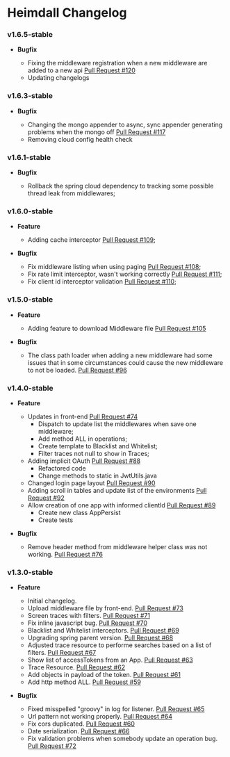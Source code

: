# Heimdall Changelog

### v1.6.5-stable 
* **Bugfix**

   * Fixing the middleware registration when a new middleware are added to a new api [Pull Request #120](https://github.com/getheimdall/heimdall/pull/120)
   * Updating changelogs

### v1.6.3-stable 
* **Bugfix**

    * Changing the mongo appender to async, sync appender generating problems when the mongo off [Pull Request #117](https://github.com/getheimdall/heimdall/pull/117)
    * Removing cloud config health check 

### v1.6.1-stable
* **Bugfix**
	
    * Rollback the spring cloud dependency to tracking some possible thread leak from middlewares;

### v1.6.0-stable

* **Feature**

    * Adding cache interceptor [Pull Request #109](https://github.com/getheimdall/heimdall/pull/109);
    
* **Bugfix**	

    * Fix middleware listing when using paging [Pull Request #108](https://github.com/getheimdall/heimdall/pull/108); 
    * Fix rate limit interceptor, wasn't working correctly [Pull Request #111](https://github.com/getheimdall/heimdall/pull/111);
    * Fix client id interceptor validation [Pull Request #110](https://github.com/getheimdall/heimdall/pull/110); 

### v1.5.0-stable

* **Feature**

    * Adding feature to download Middleware file [Pull Request #105](https://github.com/getheimdall/heimdall/pull/105)
    
* **Bugfix**

    * The class path loader when adding a new middleware had some issues that in some circumstances could cause the new middleware to not be loaded. [Pull Request #96](https://github.com/getheimdall/heimdall/pull/96)

### v1.4.0-stable

* **Feature**

    * Updates in front-end [Pull Request #74](https://github.com/getheimdall/heimdall/pull/74)
        * Dispatch to update list the middlewares when save one middleware;
        * Add method ALL in operations;
        * Create template to Blacklist and Whitelist;
        *  Filter traces not null to show in Traces;
    * Adding implicit OAuth [Pull Request #88](https://github.com/getheimdall/heimdall/pull/88)
        * Refactored code
        * Change methods to static in JwtUtils.java
    * Changed login page layout [Pull Request #90](https://github.com/getheimdall/heimdall/pull/90)
    * Adding scroll in tables and update list of the environments [Pull Request #92](https://github.com/getheimdall/heimdall/pull/92)
    * Allow creation of one app with informed clientId [Pull Request #89](https://github.com/getheimdall/heimdall/pull/89)
        * Create new class AppPersist
        * Create tests
    
* **Bugfix**

    * Remove header method from middleware helper class was not working. [Pull Request #76](https://github.com/getheimdall/heimdall/pull/76)

### v1.3.0-stable

* **Feature**

    * Initial changelog.
    * Upload middleware file by front-end. [Pull Request #73](https://github.com/getheimdall/heimdall/pull/73)
    * Screen traces with filters. [Pull Request #71](https://github.com/getheimdall/heimdall/pull/71)
    * Fix inline javascript  bug. [Pull Request #70](https://github.com/getheimdall/heimdall/pull/70)
    * Blacklist and Whitelist interceptors. [Pull Request #69](https://github.com/getheimdall/heimdall/pull/69)
    * Upgrading spring parent version. [Pull Request #68](https://github.com/getheimdall/heimdall/pull/68)
    * Adjusted trace resource to performe searches based on a list of filters. [Pull Request #67](https://github.com/getheimdall/heimdall/pull/67)
    * Show list of accessTokens from an App. [Pull Request #63](https://github.com/getheimdall/heimdall/pull/63)
    * Trace Resource. [Pull Request #62](https://github.com/getheimdall/heimdall/pull/62)
    * Add objects in payload of the token. [Pull Request #61](https://github.com/getheimdall/heimdall/pull/61)
    * Add http method ALL. [Pull Request #59](https://github.com/getheimdall/heimdall/pull/59)
    
* **Bugfix**

    * Fixed misspelled "groovy" in log for listener. [Pull Request #65](https://github.com/getheimdall/heimdall/pull/65)
    * Url pattern not working properly. [Pull Request #64](https://github.com/getheimdall/heimdall/pull/64)
    * Fix cors duplicated. [Pull Request #60](https://github.com/getheimdall/heimdall/pull/60)
    * Date serialization. [Pull Request #66](https://github.com/getheimdall/heimdall/pull/66)
    * Fix validation problems when somebody update an operation  bug. [Pull Request #72](https://github.com/getheimdall/heimdall/pull/72)

